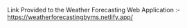 Link Provided to the Weather Forecasting Web Application :-
https://weatherforecastingbyms.netlify.app/
